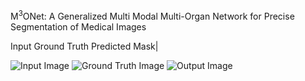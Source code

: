 M<sup>3</sup>ONet: A Generalized Multi Modal Multi-Organ Network for Precise Segmentation of Medical Images



<!--
<p align="center">
  <img src="https://github.com/Snehashis100/M3ONet/blob/main/media/input_imgs.gif" width="180" height="180"/>&nbsp;&nbsp;&nbsp;
  Caption for Input Image

  <img src="https://github.com/Snehashis100/M3ONet/blob/main/media/gt_imgs.gif" width="180" height="180"/>&nbsp;&nbsp;&nbsp;
  Caption for GT Image

  <img src="https://github.com/Snehashis100/M3ONet/blob/main/media/output_imgs.gif" width="180" height="180"/>&nbsp;&nbsp;
  Caption for Output Image
</p>
-->

 Input  Ground Truth  Predicted Mask|

 ![Input Image](https://github.com/Snehashis100/M3ONet/blob/main/media/input_imgs.gif)   ![Ground Truth Image](https://github.com/Snehashis100/M3ONet/blob/main/media/gt_imgs.gif)  ![Output Image](https://github.com/Snehashis100/M3ONet/blob/main/media/output_imgs.gif)



